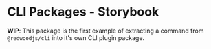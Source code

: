 # CLI Packages - Storybook

**WIP**: This package is the first example of extracting a command from `@redwoodjs/cli` into it's own CLI plugin package.

